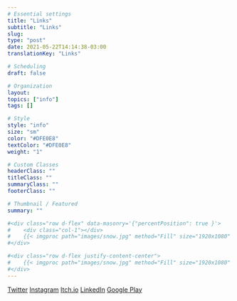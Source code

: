 ```yaml
---
# Essential settings
title: "Links"
subtitle: "Links"
slug:
type: "post"
date: 2021-05-22T14:14:38-03:00
translationKey: "Links"

# Scheduling
draft: false

# Organization
layout:
topics: ["info"]
tags: []

# Style
style: "info"
size: "sm"
color: "#DFE0E8"
textColor: "#DFE0E8"
weight: "1"

# Custom Classes
headerClass: ""
titleClass: ""
summaryClass: ""
footerClass: ""

# Thumbnail / Featured
summary: ""

#<div class="row d-flex" data-masonry='{"percentPosition": true }'>
#    <div class="col-1"></div>
#    {{< imgproc path="images/snow.jpg" method="Fill" size="1920x1080" col="8" >}}
#</div>

#<div class="row d-flex justify-content-center">
#    {{< imgproc path="images/snow.jpg" method="Fill" size="1920x1080" col="8" >}}
#</div>
---
```


<div class="row">
    <a href="https://twitter.com/by_koga" target="_null" class="col m-1 btn btn-sm btn-twitter">Twitter</a>
    <a href="https://www.instagram.com/by.koga/" target="_null" class="col m-1 btn btn-sm btn-instagram">Instagram</a>
    <a href="https://bykoga.itch.io" target="_null" class="col m-1 btn btn-sm btn-itchio">Itch.io</a>
    <a href="https://www.linkedin.com/in/andrehkoga/" target="_null" class="col m-1 btn btn-sm btn-linkedin">LinkedIn</a>
    <a href="" target="_null" class="text-nowrap col m-1 btn btn-sm btn-gplay">Google Play</a>
</div>
